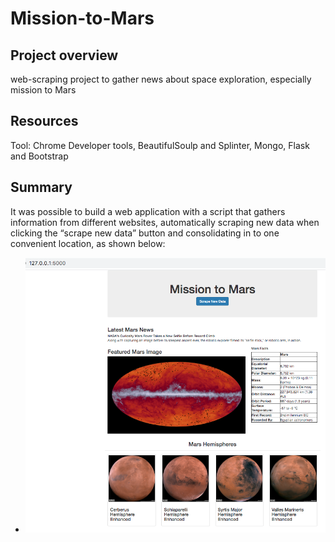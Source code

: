 # Mission-to-Mars

## Project overview

web-scraping project to gather news about space exploration, especially mission to Mars

## Resources
Tool: Chrome Developer tools, BeautifulSoulp and Splinter, Mongo, Flask and Bootstrap

## Summary
It was possible to build a web application with a script that gathers information from different websites, automatically scraping new data when clicking the “scrape new data” button and consolidating in to one convenient location, as shown below:

- ![alt text]( https://github.com/DaniGio/Mission-to-Mars/blob/master/Scraping%20App.png)
